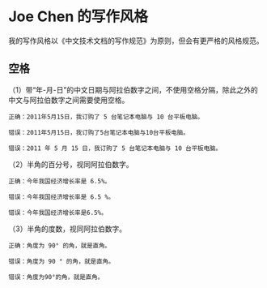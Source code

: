 # Joe Chen 的写作风格

我的写作风格以《中文技术文档的写作规范》为原则，但会有更严格的风格规范。

## 空格

（1）带“年-月-日”的中文日期与阿拉伯数字之间，不使用空格分隔，除此之外的中文与阿拉伯数字之间需要使用空格。

```
正确：2011年5月15日，我订购了 5 台笔记本电脑与 10 台平板电脑。

错误：2011年5月15日，我订购了5台笔记本电脑与10台平板电脑。

错误：2011 年 5 月 15 日，我订购了 5 台笔记本电脑与 10 台平板电脑。
```

（2）半角的百分号，视同阿拉伯数字。

```
正确：今年我国经济增长率是 6.5%。

错误：今年我国经济增长率是 6.5 %。

错误：今年我国经济增长率是6.5%。
```

（3）半角的度数，视同阿拉伯数字。

```
正确：角度为 90° 的角，就是直角。

错误：角度为 90 ° 的角，就是直角。

错误：角度为90°的角，就是直角。
```
